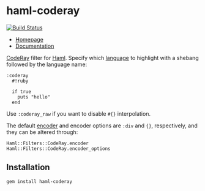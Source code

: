 haml-coderay
============

[![Build Status](https://secure.travis-ci.org/blom/haml-coderay.png)](https://travis-ci.org/blom/haml-coderay)

* [Homepage](https://github.com/blom/haml-coderay)
* [Documentation](http://rdoc.info/gems/haml-coderay)

[CodeRay][1] filter for [Haml][2]. Specify which [language][3] to highlight
with a shebang followed by the language name:

    :coderay
      #!ruby

      if true
        puts "hello"
      end

Use `:coderay_raw` if you want to disable `#{}` interpolation.

The default [encoder][4] and encoder options are `:div` and `{}`, respectively,
and they can be altered through:

    Haml::Filters::CodeRay.encoder
    Haml::Filters::CodeRay.encoder_options

Installation
------------

    gem install haml-coderay

[1]: http://coderay.rubychan.de/
[2]: http://haml-lang.com/
[3]: http://rdoc.info/gems/coderay/CodeRay/Scanners
[4]: http://rdoc.info/gems/coderay/CodeRay/Encoders
